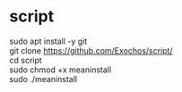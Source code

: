 # script
sudo apt install -y git<br>
git clone https://github.com/Exochos/script/ <br>
cd script <br>
sudo chmod +x meaninstall <br>
sudo ./meaninstall <br>
